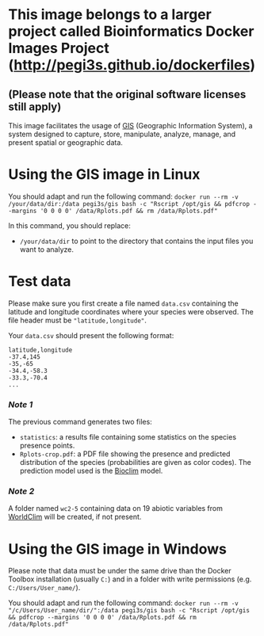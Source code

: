 # This image belongs to a larger project called Bioinformatics Docker Images Project (http://pegi3s.github.io/dockerfiles)
## (Please note that the original software licenses still apply)

This image facilitates the usage of [GIS](https://en.wikipedia.org/wiki/Geographic_information_system) (Geographic Information System), a system designed to capture, store, manipulate, analyze, manage, and present spatial or geographic data.

# Using the GIS image in Linux

You should adapt and run the following command: `docker run --rm -v /your/data/dir:/data pegi3s/gis bash -c "Rscript /opt/gis && pdfcrop --margins '0 0 0 0' /data/Rplots.pdf && rm /data/Rplots.pdf"`

In this command, you should replace:
- `/your/data/dir` to point to the directory that contains the input files you want to analyze.

# Test data
Please make sure you first create a file named `data.csv` containing the latitude and longitude coordinates where your species were observed. The file header must be `"latitude,longitude"`. 

Your `data.csv` should present the following format:
```
latitude,longitude
-37.4,145
-35,-65
-34.4,-58.3
-33.3,-70.4
...
```

### *Note 1*
The previous command generates two files:
- `statistics`: a results file containing some statistics on the species presence points.
- `Rplots-crop.pdf`: a PDF file  showing the presence and predicted distribution of the species (probabilities are given as color codes). The prediction model used is the [Bioclim](https://support.bccvl.org.au/support/solutions/articles/6000083201-bioclim) model.

### *Note 2*
A folder named `wc2-5` containing data on 19 abiotic variables from [WorldClim](https://www.worldclim.org/) will be created, if not present.

# Using the GIS image in Windows

Please note that data must be under the same drive than the Docker Toolbox installation (usually `C:`) and in a folder with write permissions (e.g. `C:/Users/User_name/`).

You should adapt and run the following command: `docker run --rm -v "/c/Users/User_name/dir/":/data pegi3s/gis bash -c "Rscript /opt/gis && pdfcrop --margins '0 0 0 0' /data/Rplots.pdf && rm /data/Rplots.pdf"`